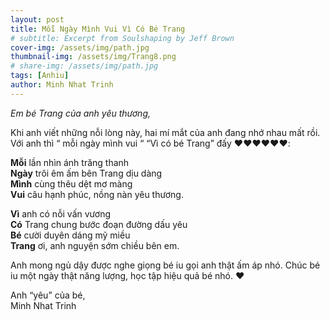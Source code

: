 ```yaml
---
layout: post
title: Mỗi Ngày Mình Vui Vì Có Bé Trang
# subtitle: Excerpt from Soulshaping by Jeff Brown
cover-img: /assets/img/path.jpg
thumbnail-img: /assets/img/Trang8.png
# share-img: /assets/img/path.jpg
tags: [Anhiu]
author: Minh Nhat Trinh
---
```

*Em bé Trang của anh yêu thương,* 

Khi anh viết những nỗi lòng này, hai mí mắt của anh đang nhớ nhau mất rồi. Với anh thì “ mỗi ngày mình vui “   “Vì có bé Trang” đấy ❤️❤️❤️❤️❤️❤️:

**Mỗi** lần nhìn ánh trăng thanh\
**Ngày** trôi êm ấm bên Trang dịu dàng\
**Mình** cùng thêu dệt mơ màng\
**Vui** câu hạnh phúc, nồng nàn yêu thương.

**Vì** anh có nỗi vấn vương\
**Có** Trang chung bước đoạn đường dấu yêu\
**Bé** cười duyên dáng mỹ miều\
**Trang** ơi, anh nguyện sớm chiều bên em.

Anh mong ngủ dậy được nghe giọng bé iu gọi anh thật ấm áp nhó. Chúc bé iu một ngày thật năng lượng, học tập hiệu quả bé nhó. ❤️

Anh “yêu” của bé,\
Minh Nhat Trinh
